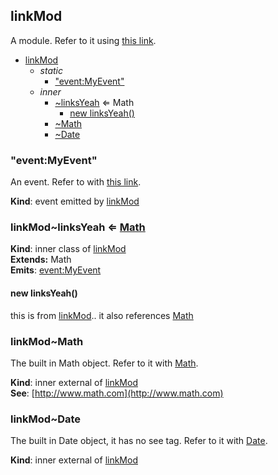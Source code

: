 ## linkMod
A module. Refer to it using [this link](#module_linkMod).


* [linkMod](#markdown-header-linkmod)
    * _static_
        * ["event:MyEvent"](#markdown-header-eventmyevent)
    * _inner_
        * [~linksYeah](#markdown-header-linkmodlinksyeah-externalmath) ⇐ Math
            * [new linksYeah()](#markdown-header-new-linksyeah)
        * [~Math](#markdown-header-linkmodmath)
        * [~Date](#markdown-header-linkmoddate)

### "event:MyEvent"
An event. Refer to with [this link](#module_linkMod.event_MyEvent).

**Kind**: event emitted by [linkMod](#markdown-header-linkmod)  
### linkMod~linksYeah ⇐ [Math](#markdown-header-linkmodmath)
**Kind**: inner class of [linkMod](#markdown-header-linkmod)  
**Extends:** Math  
**Emits**: [event:MyEvent](#markdown-header-eventmyevent)  
#### new linksYeah()
this is from [linkMod](#module_linkMod).. it also references [Math](#external_Math)

### linkMod~Math
The built in Math object. Refer to it with [Math](#external_Math).

**Kind**: inner external of [linkMod](#markdown-header-linkmod)  
**See**: [http://www.math.com](http://www.math.com)
### linkMod~Date
The built in Date object, it has no see tag. Refer to it with [Date](#external_Date).

**Kind**: inner external of [linkMod](#markdown-header-linkmod)  
